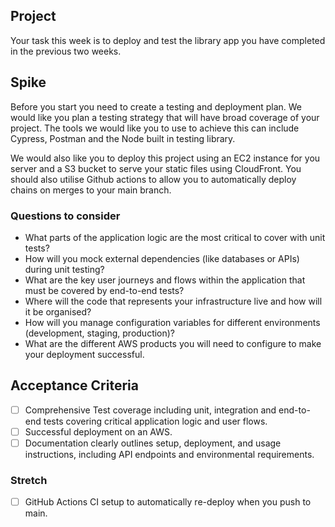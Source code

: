 ## Project
Your task this week is to deploy and test the library app you have completed in the previous two weeks.

## Spike
Before you start you need to create a testing and deployment plan. We would like you plan a testing strategy that will have broad coverage of your project. The tools we would like you to use to achieve this can include Cypress, Postman and the Node built in testing library.

We would also like you to deploy this project using an EC2 instance for you server and a S3 bucket to serve your static files using CloudFront. You should also utilise Github actions to allow you to automatically deploy chains on merges to your main branch.

### Questions to consider
- What parts of the application logic are the most critical to cover with unit tests?
- How will you mock external dependencies (like databases or APIs) during unit testing?
- What are the key user journeys and flows within the application that must be covered by end-to-end tests?
- Where will the code that represents your infrastructure live and how will it be organised?
- How will you manage configuration variables for different environments (development, staging, production)?
- What are the different AWS products you will need to configure to make your deployment successful.

## Acceptance Criteria
- [ ] Comprehensive Test coverage including unit, integration and end-to-end tests covering critical application logic and user flows.
- [ ] Successful deployment on an AWS.
- [ ] Documentation clearly outlines setup, deployment, and usage instructions, including API endpoints and environmental requirements.

### Stretch
- [ ]  GitHub Actions CI setup to automatically re-deploy when you push to main.

